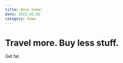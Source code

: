 ```yaml
---
title: Back home!
date: 2022.02.02
category: home
---
```


# Travel more. Buy less stuff.

Get fat.
